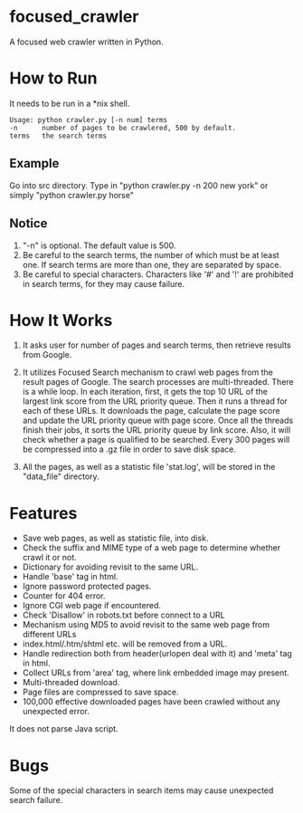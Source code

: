 focused_crawler
===============

A focused web crawler written in Python.

# How to Run
It needs to be run in a *nix shell.
``````
Usage: python crawler.py [-n num] terms
-n      number of pages to be crawlered, 500 by default.
terms   the search terms
``````
## Example
Go into src directory.
Type in 
"python crawler.py -n 200 new york"
or simply
"python crawler.py horse"

## Notice
1. "-n" is optional. The default value is 500.
2. Be careful to the search terms, the number of which must be at least one. If search terms are more than one, they are separated by space.
3. Be careful to special characters. Characters like '#' and '!' are prohibited in search terms, for they may cause failure.


# How It Works
1. It asks user for number of pages and search terms, then retrieve results from Google.

2. It utilizes Focused Search mechanism to crawl web pages from the result pages of Google. The search processes are multi-threaded. There is a while loop. In each iteration, first, it gets the top 10 URL of the largest link score from the URL priority queue. Then it runs a thread for each of these URLs. It downloads the page, calculate the page score and update the URL priority queue with page score. Once all the threads finish their jobs, it sorts the URL priority queue by link score. Also, it will check whether a page is qualified to be searched. Every 300 pages will be compressed into a .gz file in order to save disk space.

3. All the pages, as well as a statistic file 'stat.log', will be stored in the "data_file" directory.


# Features
- Save web pages, as well as statistic file, into disk.
- Check the suffix and MIME type of a web page to determine whether crawl it or not.
- Dictionary for avoiding revisit to the same URL.
- Handle 'base' tag in html.
- Ignore password protected pages.
- Counter for 404 error.
- Ignore CGI web page if encountered.
- Check 'Disallow' in robots.txt before connect to a URL
- Mechanism using MD5 to avoid revisit to the same web page from different URLs
- index.html/.htm/shtml etc. will be removed from a URL.
- Handle redirection both from header(urlopen deal with it) and 'meta' tag in html.
- Collect URLs from 'area' tag, where link embedded image may present.
- Multi-threaded download. 
- Page files are compressed to save space.
- 100,000 effective downloaded pages have been crawled without any unexpected error.

It does not parse Java script. 


# Bugs
Some of the special characters in search items may cause unexpected search failure.



